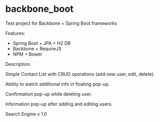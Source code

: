 # backbone_boot
Test project for Backbone + Spring Boot frameworks 

Features:

* Spring Boot + JPA + H2 DB
* Backbone + RequireJS
* NPM + Bower

Description:

Simple Contact List with CRUD operations (add new user, edit, delete).

Ability to watch additional info in floating pop-up.

Confirmation pop-up while deleting user.

Information pop-up after adding and editing users.

Search Engine v 1.0

